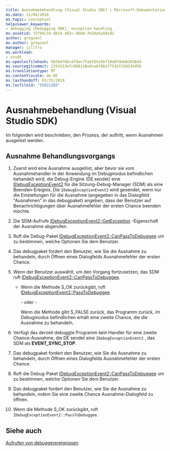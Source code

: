 ```yaml
---
title: Ausnahmebehandlung (Visual Studio SDK) | Microsoft-Dokumentation
ms.date: 11/04/2016
ms.topic: conceptual
helpviewer_keywords:
- debugging [Debugging SDK], exception handling
ms.assetid: 7279dc16-db14-482c-86b8-7b3da5a581d2
author: gregvanl
ms.author: gregvanl
manager: jillfra
ms.workload:
- vssdk
ms.openlocfilehash: b93bd78bc4fdac7fabf85a5bf10e07deb8203844
ms.sourcegitcommit: 2193323efc608118e0ce6f6b2ff532f158245d56
ms.translationtype: MT
ms.contentlocale: de-DE
ms.lasthandoff: 01/25/2019
ms.locfileid: "55021285"
---
```

# <a name="exception-handling-visual-studio-sdk"></a>Ausnahmebehandlung (Visual Studio SDK)
Im folgenden wird beschrieben, den Prozess, der auftritt, wenn Ausnahmen ausgelöst werden.  
  
## <a name="exception-handling-process"></a>Ausnahme Behandlungsvorgangs  
  
1.  Zuerst wird eine Ausnahme ausgelöst, aber bevor sie vom Ausnahmehandler in der Anwendung im Debugmodus befindlichen behandelt wird, die Debug-Engine (DE sendet) eine [IDebugExceptionEvent2](../../extensibility/debugger/reference/idebugexceptionevent2.md) für die Sitzung-Debug-Manager (SDM) als eine Beenden-Ereignis. Die `IDebugExceptionEvent2` wird gesendet, wenn nur die Einstellungen für die Ausnahme (angegeben in das Dialogfeld "Ausnahmen" in das debugpaket) angeben, dass der Benutzer auf Benachrichtigungen über Ausnahmefehler der ersten Chance beenden möchte.  
  
2.  Die SDM-Aufrufe [IDebugExceptionEvent2::GetException](../../extensibility/debugger/reference/idebugexceptionevent2-getexception.md) -Eigenschaft der Ausnahme abgerufen.  
  
3.  Ruft die Debug-Paket [IDebugExceptionEvent2::CanPassToDebuggee](../../extensibility/debugger/reference/idebugexceptionevent2-canpasstodebuggee.md) um zu bestimmen, welche Optionen Sie dem Benutzer.  
  
4.  Das debugpaket fordert den Benutzer, wie Sie die Ausnahme zu behandeln, durch Öffnen eines Dialogfelds Ausnahmefehler der ersten Chance.  
  
5.  Wenn der Benutzer auswählt, um den Vorgang fortzusetzen, das SDM ruft [IDebugExceptionEvent2::CanPassToDebuggee](../../extensibility/debugger/reference/idebugexceptionevent2-canpasstodebuggee.md).  
  
    -   Wenn die Methode S_OK zurückgibt, ruft [IDebugExceptionEvent2::PassToDebuggee](../../extensibility/debugger/reference/idebugexceptionevent2-passtodebuggee.md).  
  
         - oder -   
  
         Wenn die Methode gibt S_FALSE zurück, das Programm zurück, im Debugmodus befindlichen erhält eine zweite Chance, die die Ausnahme zu behandeln.  
  
6.  Verfügt das derzeit debuggte Programm kein Handler für eine zweite Chance-Ausnahme, die DE sendet eine `IDebugExceptionEvent2` , das SDM als **EVENT_SYNC_STOP**.  
  
7.  Das debugpaket fordert den Benutzer, wie Sie die Ausnahme zu behandeln, durch Öffnen eines Dialogfelds Ausnahmefehler der ersten Chance.  
  
8.  Ruft die Debug-Paket [IDebugExceptionEvent2::CanPassToDebuggee](../../extensibility/debugger/reference/idebugexceptionevent2-canpasstodebuggee.md) um zu bestimmen, welche Optionen Sie dem Benutzer.  
  
9. Das debugpaket fordert den Benutzer, wie Sie die Ausnahme zu behandeln, indem Sie eine zweite Chance Ausnahme-Dialogfeld zu öffnen.  
  
10. Wenn die Methode S_OK zurückgibt, ruft `IDebugExceptionEvent2::PassToDebuggee`.  
  
## <a name="see-also"></a>Siehe auch  
 [Aufrufen von debuggerereignissen](../../extensibility/debugger/calling-debugger-events.md)